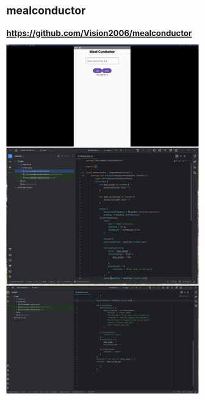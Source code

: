 # mealconductor
##  https://github.com/Vision2006/mealconductor
![image alt](https://github.com/Vision2006/mealconductor/blob/43a9b2e10a2fe329af43c4033a25f7657c5b5fc1/meal%20conductorrr.PNG)
![image alt](https://github.com/Vision2006/mealconductor/blob/e8378c6b2d93a4d7f5af5f46cfeacfd2141ed973/meal%20conducter.PNG)
![image alt](https://github.com/Vision2006/mealconductor/blob/578e73dccda701e9eaf464bf7a55d73a94780e88/meal%20conductorr.PNG)
